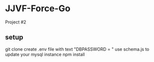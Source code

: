 # JJVF-Force-Go
Project #2

## setup
 git clone <repository>
 create .env file with text "DBPASSWORD = <password>"
 use schema.js to update your mysql instance
 npm install


 